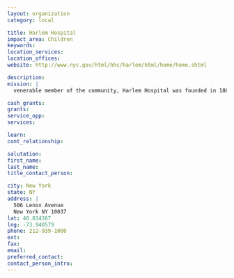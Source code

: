 ```yaml
---
layout: organization
category: local

title: Harlem Hospital
impact_area: Children
keywords: 
location_services: 
location_offices: 
website: http://www.nyc.gov/html/hhc/harlem/html/home/home.shtml

description: 
mission: |
  venerable member of the community, Harlem Hospital was founded in 1887. Today, at 400 beds, it is the largest health facility in Harlem capable of treating the most seriously ill. Harlem has one of the finest trauma teams in the nation, and the new Urgent Care Center has reduced waiting time in our busy, 911-designated, Level I Emergency Department. Special Asthma Treatment and Pediatric Emergency Units provide specialized critical care. Harlem also operates one of only a few Burn Units in New York City that includes a specialty in plastic and reconstructive surgery to reduce the scarring unique to the minority community.

cash_grants: 
grants: 
service_opp: 
services: 

learn: 
cont_relationship: 

salutation: 
first_name: 
last_name: 
title_contact_person: 

city: New York
state: NY
address: |
  506 Lenox Avenue  
  New York NY 10037
lat: 40.814367
lng: -73.940579
phone: 212-939-1000
ext: 
fax: 
email: 
preferred_contact: 
contact_person_intro: 
---
```

